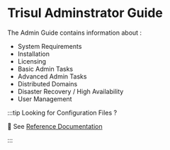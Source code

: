 # Trisul Adminstrator Guide


The Admin Guide contains information about :

- System Requirements
- Installation
- Licensing
- Basic Admin Tasks 
- Advanced Admin Tasks 
- Distributed Domains 
- Disaster Recovery / High Availability
- User Management

:::tip Looking for Configuration Files ? 

:memo: See [Reference Documentation](/docs/ref)

:::



